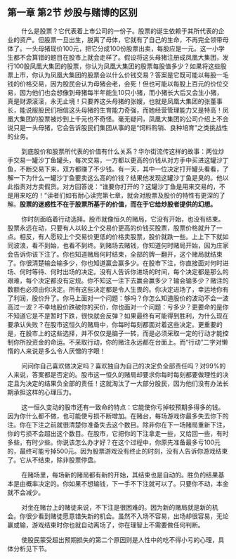 ## 第一章 第2节 炒股与赌博的区别

　　 什么是股票？它代表着上市公司的一份子。股票的诞生依赖于其所代表的企业的资产。但股票一旦出生，脱离了母体，它就有了自己的生命，不再完全领带母体了。一头母猪现价100元，把它分成100份股票出卖，每股应是一元。这一小学生都不会算错的题目在股市上就会走样了。假设将这头母猪注册成凤凰大集团，发行100股凤凰大集团的股票，你认为凤凰大集团的股票每股值多少？如果将这些股票上市，你认为凤凰大集团的股票会以什么价钱交易？答案是它既可能以每股一毛钱的价格交易，因为股民会认为母猪会老，会死！但也可能以每股上百元的价位交易，因为他们也会想像到母猪每半年能生10只小猪，而小猪长大后又会生小猪，真是财源滚滚，永无止境！只要养这头母猪的张嫂，也就是凤凰大集团的张董事长，能说服股民们相信这头母猪的生育能力奇强，而她经营管理能力又是特高！凤凰大集团的股票被炒到上千元也不奇怪。毫无疑问，凤凰大集团的公司介绍上不会说只是一头母猪，它会告诉股民们集团从事的是“饲料购销、良种培育”之类挑战性的业务。

　　 到底股价和股票所代表的价值有什么关系？华尔街流传这样的故事：两位炒手交易一罐沙丁鱼罐头，每次交易，一方都以更高的价钱从对方手中买进这罐沙丁鱼，不断交易下来，双方都赚了不少钱。有一天，其中一位决定打开罐头看看，了解一下为什么一罐沙丁鱼要卖这么高的价钱？结果他发现这罐沙丁鱼是臭的。他以此指责对方卖假货。对方回答说：“谁要你打开的？这罐沙丁鱼是用来交易的，不是用来吃的！”读者们如有耐心读完第七章，就会对股票及股价的特性有更深的了解。**股票的迷惑性不在于股票所基于的价值，而在于它给炒股者提供的幻想。**

　　 你时刻面临着行动选择。股市就像恒久的赌局，它没有开始，也没有结束。股票永远在动，只要有人以较上个交易价更高的价钱买股票，股票价格就升了一点。相反，有人愿较上个交易价更低的价格卖股票，股价就跌一些。上上下下就如同波浪，看不到始，也看不到终。到赌场去赌钱，你知道何时赌局开始，因为庄家会告诉你该下注了。你也知道赌局何时结束，全部的牌一翻开，这个赌局就结束了。你很清楚输会输多少，你也知道赢会赢多少。在股市下注，你直接面对何时进场、何时等待、何时出场的决定。没有人告诉你进场的时间，每个决定都是那么的艰难，每个决定都没有定规。你不知这一注下去赢会赢多少？输会输多少？赌注的数额也必须由你决定。所有这些决定都是令人生畏的。你决定进场了，幸运地你有了利润，股价升了。你马上面对一个问题：够吗？你怎么知道股价的波动不会一波高过一波？不幸地股价跌破你的买价，你也面对一个问题：亏多少？更要命的是你不知道它是不是暂时下跌，很快就会反弹？如果最终有可能得到胜利，为什么现在要承认失败？在股市这恒久的赌局中，你每时每刻都面对着这些决定。更重要的是，在股市上的这些选择，并不仅仅是脑子一转，而是必须采取一定的行动才能控制你所投资金的命运。不采取行动，你的赌注永远都在台面上。而“行动”二字对懒惰的人来说是多么令人厌憎的字眼！

　　 问问你自己喜欢做决定吗？喜欢独自为自己的决定负全部责任吗？对99%的人来说，答案都是否定的。股市这一恒久的赌局却要求你每时每刻都要做理性的决定且为决定的结果负全部的责任！这就淘汰了一大部分股民，因为他们没有办法长期承担这样的心理压力。

　　 这一恒久变动的股市还有一致命的特点：它能使你亏掉较预期多得多的钱。因为你什么都不做，也可能使亏损不断增加。在赌台，每场游戏你最多失去你下的注。你在下注之前就很清楚你准备失去这个数目。除非你在下一场赌局重新下注，你的亏损不会超出这个数目。在股市，它把你的下注拿走一些，又给回一些，有时多些，有时少些。你说该怎么办才好？在这个过程中，你原先准备最多亏100元的，最终可能亏掉500元。因为股票游戏没有终止的时刻，没有人告诉你游戏结束了。它从不结束，除非股票停盘。

　　 在赌场里，每场新的赌局都有新的开始，其结束也是自动的。胜负的结果基本是由概率决定的。你如果不想输钱，下一手不下注就可以了。只要你不动，本金就不会减少。

　　 对坐在赌台上的赌徒来说，不下注是很困难的。因为新的赌局就是新的机会。你很少看到赌徒愿意错失新的机会。虽然不入场不容易，出场却很容易，无论赢或输，游戏结束时你也就自动离场了，你在理智上不需要做任何判断。

　　 使股民蒙受超出预期损失的第二个原因则是人性中的吃不得小亏的心理，具体分析见下节。